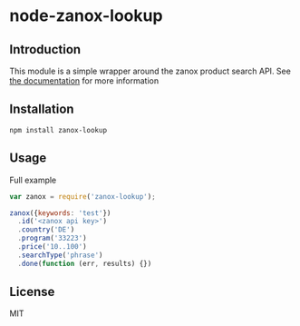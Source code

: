 # node-zanox-lookup

## Introduction

This module is a simple wrapper around the zanox product search API. See [the documentation](https://developer.zanox.com/publisher-api-2011/get-products) for more information 

## Installation

    npm install zanox-lookup

## Usage

Full example

```javascript
var zanox = require('zanox-lookup');

zanox({keywords: 'test'})
  .id('<zanox api key>')
  .country('DE')
  .program('33223')
  .price('10..100')
  .searchType('phrase')
  .done(function (err, results) {})
```

## License

MIT

